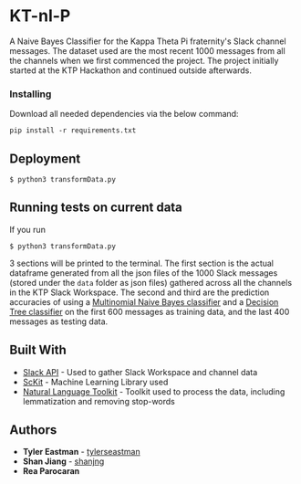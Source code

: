 # KT-nl-P

A Naive Bayes Classifier for the Kappa Theta Pi fraternity's Slack channel messages. The dataset used are the most recent 1000 messages from all the channels when we first commenced the project. The project initially started at the KTP Hackathon and continued outside afterwards. 

### Installing

Download all needed dependencies via the below command:

```
pip install -r requirements.txt
```

## Deployment

```
$ python3 transformData.py
```

## Running tests on current data

If you run  
```
$ python3 transformData.py
```

3 sections will be printed to the terminal. The first section is the actual dataframe generated from all the json files of the 1000 Slack messages (stored under the ```data``` folder as json files) gathered across all the channels in the KTP Slack Workspace. The second and third are the prediction accuracies of using a [Multinomial Naive Bayes classifier](https://scikit-learn.org/stable/modules/generated/sklearn.naive_bayes.MultinomialNB.html) and a [Decision Tree classifier](http://scikit-learn.org/stable/modules/generated/sklearn.tree.DecisionTreeClassifier.html) on the first 600 messages as training data, and the last 400 messages as testing data. 

## Built With

* [Slack API](https://api.slack.com/) - Used to gather Slack Workspace and channel data
* [ScKit](https://scikit-learn.org/stable/index.html) - Machine Learning Library used
* [Natural Language Toolkit](https://www.nltk.org/) - Toolkit used to process the data, including lemmatization and removing stop-words

## Authors

* **Tyler Eastman** - [tylerseastman](https://github.com/tylerseastman)
* **Shan Jiang** - [shanjng](https://github.com/shanjng)
* **Rea Parocaran**

